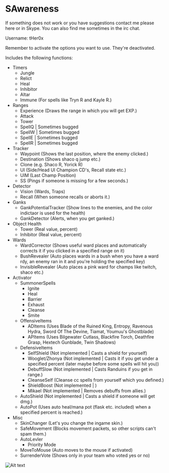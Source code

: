 SAwareness
==========

If something does not work or you have suggestions contact me please here or in Skype. You can also find me sometimes in the irc chat.

Username: tHer0x

Remember to activate the options you want to use. They're deactivated.

Includes the following functions:

- Timers
  - Jungle
  - Relict
  - Heal
  - Inhibitor
  - Altar
  - Immune (For spells like Tryn R and Kayle R.)
- Ranges
  - Experience (Draws the range in which you will get EXP.)
  - Attack
  - Tower
  - SpellQ | Sometimes bugged
  - SpellW | Sometimes bugged
  - SpellE | Sometimes bugged
  - SpellR | Sometimes bugged
- Tracker
  - Waypoint (Shows the last position, where the enemy clicked.)
  - Destination (Shows shaco q jump etc.)
  - Clone (e.g. Shaco R, Yorick R)
  - UI (Side/Head UI Champion CD's, Recall state etc.)
  - UIM (Last Champ Position)
  - SS (Pings if someone is missing for a few seconds.)
- Detector
  - Vision (Wards, Traps)
  - Recall (When someone recalls or aborts it.)
- Ganks
  - GankPotentialTracker (Show lines to the enemies, and the color indictaor is used for the health)
  - GankDetector (Alerts, when you get ganked.)
- Object Health
  - Tower (Real value, percent)
  - Inhibitor (Real value, percent)
- Wards
  - WardCorrector (Shows useful ward places and automatically corrects it if you clicked in a specified range on it)
  - BushRevealer (Auto places wards in a bush when you have a ward rdy, an enemy ran in it and you're  holding the specified key)
  - InvisibleRevealer (Auto places a pink ward for champs like twitch, shaco etc.)
- Activator
  - SummonerSpells
    - Ignite
    - Heal
    - Barrier
    - Exhaust
    - Cleanse
    - Smite 
  - OffensiveItems
    - ADItems (Uses Blade of the Ruined King, Entropy, Ravenous Hydra, Sword Of The Devine, Tiamat, Youmuu's Ghostblade)
    - APItems (Uses Bilgewater Cutlass, Blackfire Torch, Deathfire Grasp, Hextech Gunblade, Twin Shadows)
  - DefensiveItems
    - SelfShield (Not implemented | Casts a shield for yourself)
    - Wooglet/Zhonya (Not implemented | Casts it if you get under a specified percent (later maybe before some spells will hit you))
    - DebuffSlow (Not implemented | Casts Randuins if you get in range.)
    - CleanseSelf (Cleanse cc spells from yourself which you defined.)
    - ShieldBoost (Not implemented | )
    - Mikael (Not implemented | Removes debuffs from allies.)
  - AutoShield (Not implemented | Casts a shield if someone will get dmg.)
  - AutoPot (Uses auto heal/mana pot (flask etc. included) when a specified percent is reached.)
- Misc
  - SkinChanger (Let's you change the ingame skin.)
  - SafeMovement (Blocks movement packets, so other scripts can't spam them.)
  - AutoLevler
    - Priority Mode
  - MoveToMouse (Auto moves to the mouse if activated)
  - SurrenderVote (Shows only in your team who voted yes or no)


![Alt text](http://puu.sh/bxW5r/49bb130620.jpg "")
